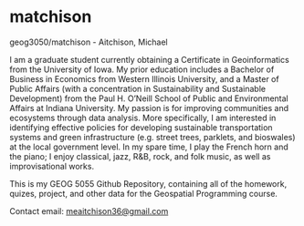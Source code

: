 # matchison
geog3050/matchison - Aitchison, Michael

I am a graduate student currently obtaining a Certificate in Geoinformatics from the University of Iowa. My prior education includes a Bachelor of Business in Economics from Western Illinois University, and a Master of Public Affairs (with a concentration in Sustainability and Sustainable Development) from the Paul H. O’Neill School of Public and Environmental Affairs at Indiana University. My passion is for improving communities and ecosystems through data analysis. More specifically, I am interested in identifying effective policies for developing sustainable transportation systems and green infrastructure (e.g. street trees, parklets, and bioswales) at the local government level. In my spare time, I play the French horn and the piano; I enjoy classical, jazz, R&B, rock, and folk music, as well as improvisational works.

This is my GEOG 5055 Github Repository, containing all of the homework, quizes, project, and other data for the Geospatial Programming course.

Contact email: meaitchison36@gmail.com
